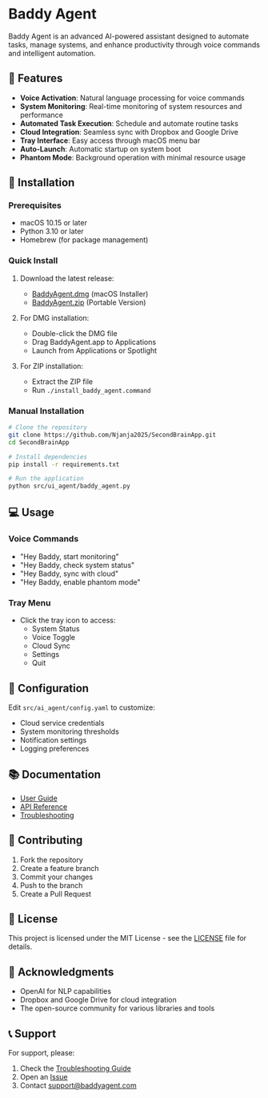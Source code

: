 # Baddy Agent

Baddy Agent is an advanced AI-powered assistant designed to automate tasks, manage systems, and enhance productivity through voice commands and intelligent automation.

## 🌟 Features

- **Voice Activation**: Natural language processing for voice commands
- **System Monitoring**: Real-time monitoring of system resources and performance
- **Automated Task Execution**: Schedule and automate routine tasks
- **Cloud Integration**: Seamless sync with Dropbox and Google Drive
- **Tray Interface**: Easy access through macOS menu bar
- **Auto-Launch**: Automatic startup on system boot
- **Phantom Mode**: Background operation with minimal resource usage

## 🚀 Installation

### Prerequisites
- macOS 10.15 or later
- Python 3.10 or later
- Homebrew (for package management)

### Quick Install
1. Download the latest release:
   - [BaddyAgent.dmg](https://github.com/Njanja2025/SecondBrainApp/releases) (macOS Installer)
   - [BaddyAgent.zip](https://github.com/Njanja2025/SecondBrainApp/releases) (Portable Version)

2. For DMG installation:
   - Double-click the DMG file
   - Drag BaddyAgent.app to Applications
   - Launch from Applications or Spotlight

3. For ZIP installation:
   - Extract the ZIP file
   - Run `./install_baddy_agent.command`

### Manual Installation
```bash
# Clone the repository
git clone https://github.com/Njanja2025/SecondBrainApp.git
cd SecondBrainApp

# Install dependencies
pip install -r requirements.txt

# Run the application
python src/ui_agent/baddy_agent.py
```

## 💻 Usage

### Voice Commands
- "Hey Baddy, start monitoring"
- "Hey Baddy, check system status"
- "Hey Baddy, sync with cloud"
- "Hey Baddy, enable phantom mode"

### Tray Menu
- Click the tray icon to access:
  - System Status
  - Voice Toggle
  - Cloud Sync
  - Settings
  - Quit

## 🔧 Configuration

Edit `src/ai_agent/config.yaml` to customize:
- Cloud service credentials
- System monitoring thresholds
- Notification settings
- Logging preferences

## 📚 Documentation

- [User Guide](https://github.com/Njanja2025/SecondBrainApp/wiki)
- [API Reference](https://github.com/Njanja2025/SecondBrainApp/wiki/API)
- [Troubleshooting](https://github.com/Njanja2025/SecondBrainApp/wiki/Troubleshooting)

## 🤝 Contributing

1. Fork the repository
2. Create a feature branch
3. Commit your changes
4. Push to the branch
5. Create a Pull Request

## 📄 License

This project is licensed under the MIT License - see the [LICENSE](LICENSE) file for details.

## 🙏 Acknowledgments

- OpenAI for NLP capabilities
- Dropbox and Google Drive for cloud integration
- The open-source community for various libraries and tools

## 📞 Support

For support, please:
1. Check the [Troubleshooting Guide](https://github.com/Njanja2025/SecondBrainApp/wiki/Troubleshooting)
2. Open an [Issue](https://github.com/Njanja2025/SecondBrainApp/issues)
3. Contact support@baddyagent.com 